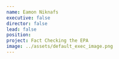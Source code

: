 ```yaml
---
name: Eamon Niknafs
executive: false
director: false
lead: false
position:  
project: Fact Checking the EPA
image: ../assets/default_exec_image.png
---
```

